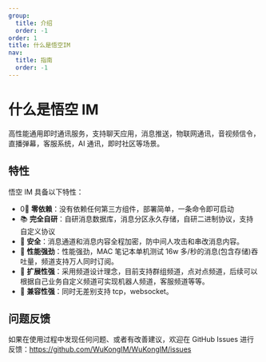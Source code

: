 ```yaml
---
group:
  title: 介绍
  order: -1
order: 1
title: 什么是悟空IM
nav:
  title: 指南
  order: -1
---
```


# 什么是悟空 IM

高性能通用即时通讯服务，支持聊天应用，消息推送，物联网通讯，音视频信令，直播弹幕，客服系统，AI 通讯，即时社区等场景。

## 特性

悟空 IM 具备以下特性：

- 0⃣️ **零依赖**：没有依赖任何第三方组件，部署简单，一条命令即可启动
- 📚 **完全自研**：自研消息数据库，消息分区永久存储，自研二进制协议，支持自定义协议
- 🔐 **安全**：消息通道和消息内容全程加密，防中间人攻击和串改消息内容。
- 🚀 **性能强劲**：性能强劲，MAC 笔记本单机测试 16w 多/秒的消息(包含存储)吞吐量，频道支持万人同时订阅。
- 🧱 **扩展性强**：采用频道设计理念，目前支持群组频道，点对点频道，后续可以根据自己业务自定义频道可实现机器人频道，客服频道等等。
- 🔗 **兼容性强**：同时无差别支持 tcp，websocket。

## 问题反馈

如果在使用过程中发现任何问题、或者有改善建议，欢迎在 GitHub Issues 进行反馈：https://github.com/WuKongIM/WuKongIM/issues
